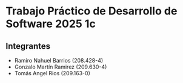 # Trabajo Práctico de Desarrollo de Software 2025 1c

## Integrantes
- Ramiro Nahuel Barrios (208.428-4)
- Gonzalo Martín Ramirez (209.630-4)
- Tomás Angel Rios (209.163-0)
